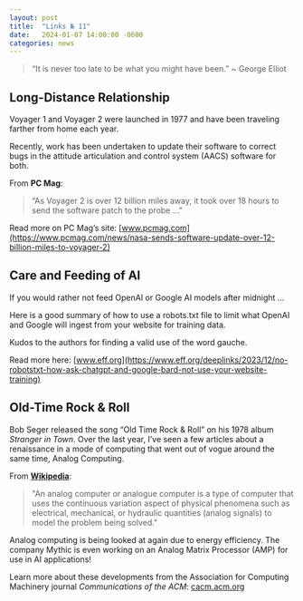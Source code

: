 ```yaml
---
layout: post
title:  "Links № 11"
date:   2024-01-07 14:00:00 -0600
categories: news
---
```

> “It is never too late to be what you might have been.” ~ George Elliot

## Long-Distance Relationship 
Voyager 1 and Voyager 2 were launched in 1977 and have been traveling farther from home each year.

Recently, work has been undertaken to update their software to correct bugs in the attitude articulation and control system (AACS) software for both.

From **PC Mag**:
> “As Voyager 2 is over 12 billion miles away, it took over 18 hours to send the software patch to the probe …” 

Read more on PC Mag’s site:
[www.pcmag.com](https://www.pcmag.com/news/nasa-sends-software-update-over-12-billion-miles-to-voyager-2)

## Care and Feeding of AI
If you would rather not feed OpenAI or Google AI models after midnight … 

Here is a good summary of how to use a robots.txt file to limit what OpenAI and Google will ingest from your website for training data.

Kudos to the authors for finding a valid use of the word gauche.

Read more here:
[www.eff.org](https://www.eff.org/deeplinks/2023/12/no-robotstxt-how-ask-chatgpt-and-google-bard-not-use-your-website-training)

## Old-Time Rock & Roll
Bob Seger released the song “Old Time Rock & Roll” on his 1978 album *Stranger in Town*. Over the last year, I’ve seen a few articles about a renaissance in a mode of computing that went out of vogue around the same time, Analog Computing.

From [**Wikipedia**](https://en.wikipedia.org/wiki/Analog_computer):
> "An analog computer or analogue computer is a type of computer that uses the continuous variation aspect of physical phenomena such as electrical, mechanical, or hydraulic quantities (analog signals) to model the problem being solved."

Analog computing is being looked at again due to energy efficiency. The company Mythic is even working on an Analog Matrix Processor (AMP) for use in AI applications!

Learn more about these developments from the Association for Computing Machinery journal *Communications of the ACM*: [cacm.acm.org](https://cacm.acm.org/magazines/2023/11/277421-whats-old-is-new-again/fulltext)